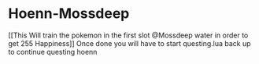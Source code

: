 # Hoenn-Mossdeep
[[This Will train the pokemon in the first slot @Mossdeep water in order to get 255 Happiness]]
Once done you will have to start questing.lua back up to continue questing hoenn
